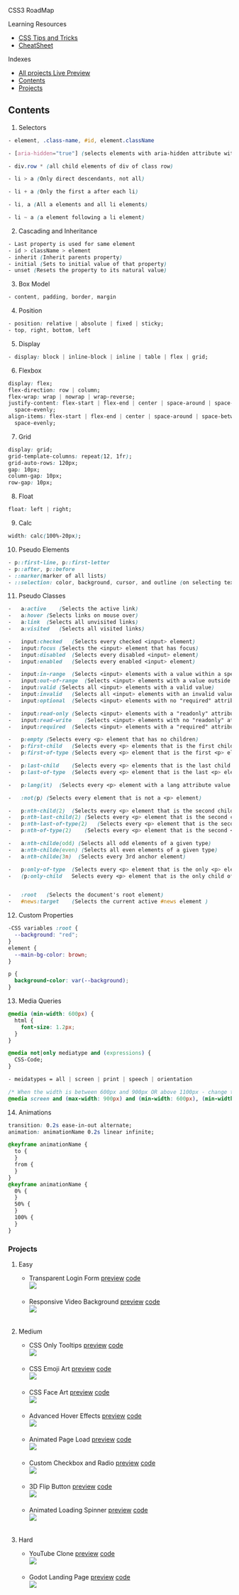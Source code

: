  CSS3 RoadMap

Learning Resources
- [CSS Tips and Tricks](https://markodenic.com/css-tips/)
- [CheatSheet](https://devhints.io/css)

Indexes
- [All projects Live Preview](https://roopaish.github.io/CSS-RoadMap/)
- [Contents](#Contents)
- [Projects](#Projects)

## Contents

1. Selectors

```css
- element, .class-name, #id, element.className

- [aria-hidden="true"] (selects elements with aria-hidden attribute with value true),

- div.row * (all child elements of div of class row)

- li > a (Only direct descendants, not all)

- li + a (Only the first a after each li)

- li, a (All a elements and all li elements)

- li ~ a (a element following a li element)
```

2. Cascading and Inheritance

```css
- Last property is used for same element
- id > className > element
- inherit (Inherit parents property)
- initial (Sets to initial value of that property)
- unset (Resets the property to its natural value)
```

3. Box Model

```css
- content, padding, border, margin
```

4. Position

```css
- position: relative | absolute | fixed | sticky;
- top, right, bottom, left
```

5. Display

```css
- display: block | inline-block | inline | table | flex | grid;
```

6. Flexbox

```css
display: flex;
flex-direction: row | column;
flex-wrap: wrap | nowrap | wrap-reverse;
justify-content: flex-start | flex-end | center | space-around | space-between |
  space-evenly;
align-items: flex-start | flex-end | center | space-around | space-between |
  space-evenly;
```

7. Grid

```css
display: grid;
grid-template-columns: repeat(12, 1fr);
grid-auto-rows: 120px;
gap: 10px;
column-gap: 10px;
row-gap: 10px;
```

8. Float

```css
float: left | right;
```

9. Calc

```css
width: calc(100%-20px);
```

10. Pseudo Elements

```css
- p::first-line, p::first-letter
- p::after, p::before
- ::marker(marker of all lists)
- ::selection: color, background, cursor, and outline (on selecting text)
```

11. Pseudo Classes

```css
-	a:active	(Selects the active link)
-	a:hover	(Selects links on mouse over)
-	a:link	(Selects all unvisited links)
-	a:visited	(Selects all visited links)

-	input:checked	(Selects every checked <input> element)
-	input:focus	(Selects the <input> element that has focus)
-	input:disabled	(Selects every disabled <input> element)
-	input:enabled	(Selects every enabled <input> element)

-	input:in-range	(Selects <input> elements with a value within a specified range)
-	input:out-of-range	(Selects <input> elements with a value outside a specified range)
-	input:valid	(Selects all <input> elements with a valid value)
-	input:invalid	(Selects all <input> elements with an invalid value)
-	input:optional	(Selects <input> elements with no "required" attribute)

-	input:read-only	(Selects <input> elements with a "readonly" attribute specified)
-	input:read-write	(Selects <input> elements with no "readonly" attribute)
-	input:required	(Selects <input> elements with a "required" attribute specified)

-	p:empty	(Selects every <p> element that has no children)
-	p:first-child	(Selects every <p> elements that is the first child of its parent)
-	p:first-of-type	(Selects every <p> element that is the first <p> element of its parent)

-	p:last-child	(Selects every <p> elements that is the last child of its parent)
-	p:last-of-type	(Selects every <p> element that is the last <p> element of its parent)

-	p:lang(it)	(Selects every <p> element with a lang attribute value starting with "it")

-	:not(p)	(Selects every element that is not a <p> element)

-	p:nth-child(2)	(Selects every <p> element that is the second child of its parent)
-	p:nth-last-child(2)	(Selects every <p> element that is the second child of its parent, counting from the last child)
-	p:nth-last-of-type(2)	(Selects every <p> element that is the second <p> element of its parent, counting from the last child)
-	p:nth-of-type(2)	(Selects every <p> element that is the second <p> element of its parent)

-	a:nth-childe(odd) (Selects all odd elements of a given type)
-	a:nth-childe(even) (Selects all even elements of a given type)
-	a:nth-childe(3n)  (Selects every 3rd anchor element)

-	p:only-of-type	(Selects every <p> element that is the only <p> element of its parent)
-	(p:only-child	Selects every <p> element that is the only child of its parent)


-	:root	(Selects the document's root element)
-	#news:target	(Selects the current active #news element )

```

12. Custom Properties

```css
-CSS variables :root {
  --background: "red";
}
element {
  --main-bg-color: brown;
}

p {
  background-color: var(--background);
}
```

13. Media Queries

```css
@media (min-width: 600px) {
  html {
    font-size: 1.2px;
  }
}

@media not|only mediatype and (expressions) {
  CSS-Code;
}

- meidatypes = all | screen | print | speech | orientation

/* When the width is between 600px and 900px OR above 1100px - change the appearance of <div> */
@media screen and (max-width: 900px) and (min-width: 600px), (min-width: 1100px) {}
```

14. Animations

```css
transition: 0.2s ease-in-out alternate;
animation: animationName 0.2s linear infinite;

@keyframe animationName {
  to {
  }
  from {
  }
}
@keyframe animationName {
  0% {
  }
  50% {
  }
  100% {
  }
}
```

### Projects

1. Easy

   - Transparent Login Form [preview](https://roopaish.github.io/CSS-RoadMap/Transparent%20Login%20Form) [code](https://github.com/Roopaish/CSS-RoadMap/tree/master/Transparent%20Login%20Form)
     <br><img src='img/tlf.png' ><br><br>
   - Responsive Video Background [preview](https://roopaish.github.io/CSS-RoadMap/Responsive%20Video%20Background) [code](https://github.com/Roopaish/CSS-RoadMap/tree/master/Responsive%20Video%20Background)
     <br> <img src='img/rvb.png' ><br><br>

2. Medium

   - CSS Only Tooltips [preview](https://roopaish.github.io/CSS-RoadMap/CSS%20Only%20Tooltips/) [code](https://github.com/Roopaish/CSS-RoadMap/tree/master/CSS%20Only%20Tooltips/)
     <br> <img src='img/ctt.png' ><br><br>
   - CSS Emoji Art [preview](https://roopaish.github.io/CSS-RoadMap/CSS%20Only%20Emoji%20Art/) [code](https://github.com/Roopaish/CSS-RoadMap/tree/master/CSS%20Only%20Emoji%20Art)
     <br> <img src='img/coea.png' ><br><br>
   - CSS Face Art [preview](https://roopaish.github.io/CSS-RoadMap/CSS%20Face%20Art/) [code](https://github.com/Roopaish/CSS-RoadMap/tree/master/CSS%20Face%20Art/)
     <br> <img src='img/cfa.png' ><br><br>
   - Advanced Hover Effects [preview](https://roopaish.github.io/CSS-RoadMap/Advanced%20Hover%20Effects/) [code](https://github.com/Roopaish/CSS-RoadMap/tree/master/Advanced%20Hover%20Effects/)
     <br> <img src='img/ahe.png' ><br><br>
   - Animated Page Load [preview](https://roopaish.github.io/CSS-RoadMap/Animated%20Page%20Load/) [code](https://github.com/Roopaish/CSS-RoadMap/tree/master/Animated%20Page%20Load/)
     <br> <img src='img/apl.png' ><br><br>
   - Custom Checkbox and Radio [preview](https://roopaish.github.io/CSS-RoadMap/Custom%20Checkbox%20and%20Radio/) [code](https://github.com/Roopaish/CSS-RoadMap/tree/master/Custom%20Checkbox%20and%20Radio/)
     <br> <img src='img/ccar.png' ><br><br>
   - 3D Flip Button [preview](https://roopaish.github.io/CSS-RoadMap/3D%20Flip%20Button/) [code](https://github.com/Roopaish/CSS-RoadMap/tree/master/3D%20Flip%20Button/)
     <br> <img src='img/3fb.png' ><br><br>
   - Animated Loading Spinner [preview](https://roopaish.github.io/CSS-RoadMap/Animated%20Preloaders/) [code](https://github.com/Roopaish/CSS-RoadMap/tree/master/Animated%20Preloaders/)
     <br> <img src='img/ap.png' ><br><br>

3. Hard

   - YouTube Clone [preview](https://roopaish.github.io/CSS-RoadMap/Youtube%20Clone%20-%20Redesign/) [code](https://github.com/Roopaish/CSS-RoadMap/tree/master/Youtube%20Clone%20-%20Redesign/)
     <br> <img src='img/ycr.png' ><br><br>
   - Godot Landing Page [preview](https://roopaish.github.io/CSS-RoadMap/Godot%20Landing%20Page%20-%20Redesign) [code](https://github.com/Roopaish/CSS-RoadMap/tree/master/Godot%20Landing%20Page%20-%20Redesign)
     <br> <img src='img/glp.png' ><br><br>
